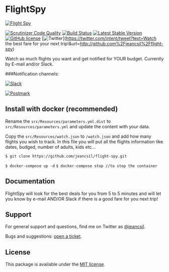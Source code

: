 # FlightSpy
[![Flight Spy](http://business.skyscanner.net/Content/images/logo/ssf-white-color.png)](http://www.skyscanner.net)

[![Scrutinizer Code Quality](https://scrutinizer-ci.com/g/jeancsil/flight-spy/badges/quality-score.png?b=master)](https://scrutinizer-ci.com/g/jeancsil/flight-spy/?branch=master)
[![Build Status](https://travis-ci.org/jeancsil/flight-spy.svg?branch=master)](https://travis-ci.org/jeancsil/flight-spy)
[![Latest Stable Version](https://img.shields.io/badge/packagist-flight--spy-blue.svg)](https://packagist.org/packages/jeancsil/flight-spy)
[![GitHub license](https://img.shields.io/badge/license-MIT-blue.svg)](https://raw.githubusercontent.com/jeancsil/flight-spy/master/LICENSE) [![Twitter](https://img.shields.io/twitter/url/https/github.com/jeancsil/flight-spy.svg?style=social)](https://twitter.com/intent/tweet?text=Watch the best fare for your next trip!&url=http://github.com%2Fjeancsil%2Fflight-spy)


Watch as much flights you want and get notified for YOUR budget.
Currently by E-mail and/or Slack.

###Notification channels:

[![Slack](https://raw.githubusercontent.com/jeancsil/flight-spy/master/src/Resources/slack.png)](https://slack.com/)

[![Postmark](https://raw.githubusercontent.com/jeancsil/flight-spy/master/src/Resources/postmark.png)](https://postmarkapp.com/)

## Install with docker (recommended)
Rename the `src/Resources/parameters.yml.dist` to `src/Resources/parameters.yml` and update the content with your data.

Copy the `src/Resources/watch.json` to `/watch.json` and add how many flights you wish to track.
In this file you will put all the flights information like dates, budged, number of adults, kids etc...

`$ git clone https://github.com/jeancsil/flight-spy.git`

`$ docker-compose up -d`
`$ docker-compose stop //to stop the container`

## Documentation

FlightSpy will look for the best deals for you from 5 to 5 minutes and will let you know by e-mail AND/OR Slack if there is a good fare for you next trip!

## Support

For general support and questions, find me on Twitter as [@jeancsil](http://twitter.com./jeancsil).

Bugs and suggestions: [open a ticket](https://github.com/jeancsil/flight-spy/issues).

## License

This package is available under the [MIT license](LICENSE).
